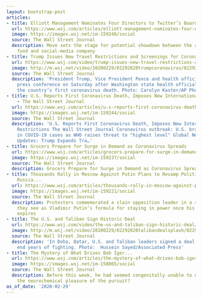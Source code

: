 ```yaml
---
layout: bootstrap-post
articles:
- title: Elliott Management Nominates Four Directors to Twitter’s Board
  url: https://www.wsj.com/articles/elliott-management-nominates-four-directors-to-twitters-board-11583015770
  image: https://images.wsj.net/im-159248/social
  source: The Wall Street Journal
  description: Move sets the stage for potential showdown between the activist hedge
    fund and social-media company
- title: Trump Issues New Travel Restrictions and Screenings for Coronavirus
  url: https://www.wsj.com/video/trump-issues-new-travel-restrictions-and-screenings-for-coronavirus/CB3CBEEF-538C-47B2-88C1-0784407EFEDF.html
  image: http://m.wsj.net/video/20200229/02292020trumpcoronavirus/02292020trumpcoronavirus_1280x720.jpg
  source: The Wall Street Journal
  description: 'President Trump, Vice President Pence and health officials held a
    press conference on Saturday after Washington state health officials reported
    the country’s first coronavirus death. Photo: Carolyn Kaster/AP Photo'
- title: U.S. Reports First Coronavirus Death, Imposes New International Travel Restrictions
    - The Wall Street Journal
  url: https://www.wsj.com/articles/u-s-reports-first-coronavirus-death-imposes-new-international-travel-restrictions-11583004085
  image: https://images.wsj.net/im-159244/social
  source: The Wall Street Journal
  description: 'U.S. Reports First Coronavirus Death, Imposes New International Travel
    Restrictions The Wall Street Journal Coronavirus outbreak: U.S. braces for rise
    in COVID-19 cases as WHO raises threat to "highest level" Global News Coronavirus
    Updates: Trump Expands Tra…'
- title: Grocers Prepare for Surge in Demand as Coronavirus Spreads
  url: https://www.wsj.com/articles/grocers-prepare-for-surge-in-demand-as-coronavirus-spreads-11583004925
  image: https://images.wsj.net/im-159237/social
  source: The Wall Street Journal
  description: Grocers Prepare for Surge in Demand as Coronavirus Spreads wsj.com
- title: Thousands Rally in Moscow Against Putin Plans to Revamp Political Power in
    Russia...
  url: https://www.wsj.com/articles/thousands-rally-in-moscow-against-putins-plans-to-revamp-political-power-in-russia-11582988724
  image: https://images.wsj.net/im-159221/social
  source: The Wall Street Journal
  description: Protesters commemorated a slain opposition leader in a rebuke to what
    they see as Vladimir Putin’s formula for staying in power once his final term
    expires
- title: The U.S. and Taliban Sign Historic Deal
  url: https://www.wsj.com/video/the-us-and-taliban-sign-historic-deal/BD8171E6-19FC-403C-B877-A1C382BA1AD9.html
  image: http://m.wsj.net/video/20200229/02292020talibandealsplash/02292020talibandealsplash_1280x720.jpg
  source: The Wall Street Journal
  description: 'In Doha, Qatar, U.S. and Taliban leaders signed a deal that aims to
    end years of fighting. Photo:  Hussein Sayed/Associated Press'
- title: The Mystery of What Drives Bob Iger...
  url: https://www.wsj.com/articles/the-mystery-of-what-drives-bob-iger-11582952401
  image: https://images.wsj.net/im-158065/social
  source: The Wall Street Journal
  description: Before this week, he had seemed congenitally unable to quit. Was it
    the neurochemical pleasure of the pursuit?
as_of_date: '2020-02-29'
---
```


